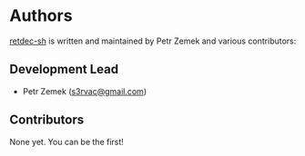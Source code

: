 Authors
=======

[retdec-sh](https://github.com/s3rvac/retdec-sh) is written and maintained by
Petr Zemek and various contributors:

Development Lead
----------------

* Petr Zemek (<s3rvac@gmail.com>)

Contributors
------------

None yet. You can be the first!
